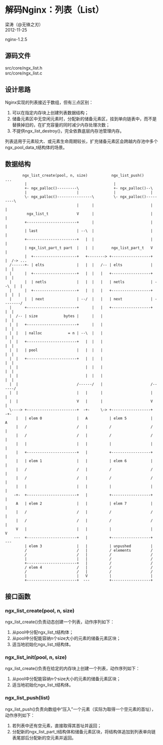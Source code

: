 # 解码Nginx：列表（List）  

梁涛（@无锋之刃）  
2012-11-25  

nginx-1.2.5  

## 源码文件  

src/core/ngx_list.h  
src/core/ngx_list.c  

## 设计思路  

Nginx实现的列表接近于数组，但有三点区别：  

1. 可以在指定内存块上创建列表数据结构；  
2. 储备元素区中无空闲元素时，分配新的储备元素区，挂到单向链表中，而不是替换掉旧的，在扩充容量的同时减少内存处理次数；  
3. 不提供ngx_list_destroy()，完全依靠底层内存池管理内存。  

列表适用于元素较大、或元素生命周期较长，扩充储备元素区会跨越内存池中多个ngx_pool_data_t结构体的场景。  

## 数据结构  

            ngx_list_create(pool, n, size)           ngx_list_push()                 ...
             |                                        |
             +- ngx_palloc()---------\                +- ngx_palloc()--\
             |                       |                |                |
             \- ngx_palloc()----------------\         \- ngx_palloc()---------\
                                     |      |                          |      |
              ngx_list_t             V      |                          |      |
             +-----------------------+      |                          |      |
             | last                  | --\  |                          |      |
             +-----------------------+   |  |                          |      |
             | ngx_list_part_t part  |   |  |        ngx_list_part_t   V      |
             |  +--------------------+   +--------> +------------------+      |  /-> ...
      /------+- | elts               |   |  |   /-- | elts             |      |  |
      |      |  +--------------------+   |  |   |   +------------------+      |  |
      |      |  | netls              |   |  |   |   | netls            | --\  |  |
      |      |  +--------------------+   |  |   |   +------------------+   |  |  |
      |      |  | next               | --/  |   |   | next             | --------/
      |      +-----------------------+      |   |   +------------------+   |  |
      |  /-- | size            bytes |      |   |                          |  |
      |  |   +-----------------------+      |   |                          |  |
      |  |   | nalloc            = n | --\  |   |                          |  |
      |  |   +-----------------------+   |  |   |                          |  |
      |  |   | pool                  |   |  |   |                          |  |
      |  |   +-----------------------+   |  |   |                          |  |
      |  |                               |  |   |                          |  |
      |  |                               |  |   |                          |  |
      |  |                           /------/   |                      /------/
      |  |                           |   |      |                      |   | 
      |  |                           V   |      |                      V   | 
      \----> +-----------------------+  -+-     \-> +------------------+  -+-
         |   | elem 0                |   A          | elem 5           |   A 
         |   /                       /   |          /                  /   | 
         |   /                       /   |          /                  /   | 
         |   |                       |   |          |                  |   | 
         |   +-----------------------+   |          +------------------+   | 
         |   | elem 1                |   |          | elem 6           |   | 
         |   /                       /   |          /                  /   | 
         |   /                       /   |          /                  /   | 
         |   |                       |   |          |                  |   | 
        -+-  +-----------------------+   |          +------------------+   | 
         A   | elem 2                |   |          | elem 7           |   | 
         |   /                       /   |          /                  /   | 
         |   /                       /   |          /                  /   | 
         V   |                       |   |          |                  |   V 
        ---  +-----------------------+   |          +------------------+  ---
             | elem 3                |   |          | unpushed         |
             /                       /   |          / elements         /
             /                       /   |          /                  /
             |                       |   |          /                  /
             +-----------------------+   |          /                  /
             / elem 4                /   |          /                  /
             /                       /   |          /                  /
             |                       |   V          |                  |
             +-----------------------+  ---         +------------------+

## 接口函数  

### ngx_list_create(pool, n, size)  

ngx_list_create()负责动态创建一个列表，动作序列如下：  

1. 从pool中分配ngx_list_t结构体；  
2. 从pool中分配能容纳n个size大小的元素的储备元素区块；  
3. 适当地初始化ngx_list_t结构体。  

### ngx_list_init(pool, n, size)  

ngx_list_create()负责在给定的内存块上创建一个列表，动作序列如下：  

1. 从pool中分配能容纳n个size大小的元素的储备元素区块；  
2. 适当地初始化ngx_list_t结构体。  

### ngx_list_push(list)  

ngx_list_push()负责向数组中“压入”一个元素（实际为取得一个空元素的首址），动作序列如下：  

1. 若列表中还有空元素，直接取得其首址并返回；  
2. 分配新的ngx_list_part_t结构体和储备元素区块，将结构体追加到列表单向链表尾部后分配新的空元素并返回。  
